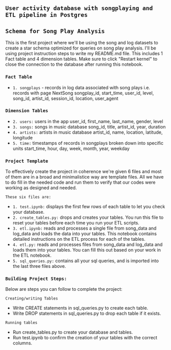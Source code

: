 
## `User activity database with songplaying and  ETL pipeline in Postgres`
## `Schema for Song Play Analysis`

This is the first project where we'll be using the song and log datasets to create a star schema optimized for queries on song play analysis. I'll be using project instruction steps to write my README.md file. This includes 1 Fact table and 4 dimension tables. Make sure to click "Restart kernel" to close the connection to the database after running this notebook.

### `Fact Table` ###
- `1. songplays` - records in log data associated with song plays i.e. records with page NextSong
songplay_id, start_time, user_id, level, song_id, artist_id, session_id, location, user_agent

### `Dimension Tables` ###
- `2. users:`  users in the app
               user_id, first_name, last_name, gender, level
- `3. songs:`  songs in music database
                song_id, title, artist_id, year, duration
- `4. artists:`  artists in music database
                 artist_id, name, location, latitude, longitude
- `5. time:`  timestamps of records in songplays broken down into specific units
                start_time, hour, day, week, month, year, weekday

### `Project Template`
To effectively create the project in coherence we're given 6 files and most of them are in a broad and minimalistice way are template files. All we have to do 
fill in the needed code and run them to verify that our codes were working as designed and needed.

`These six files are:`
- `1. test.ipynb:` displays the first few rows of each table to let you check your database.
- `2. create_tables.py:` drops and creates your tables. You run this file to reset your tables before each time you run your ETL scripts.
- `3. etl.ipynb:` reads and processes a single file from song_data and log_data and loads the data into your tables. This notebook contains detailed instructions on the ETL process for each of the tables.
- `4. etl.py:` reads and processes files from song_data and log_data and loads them into your tables. You can fill this out based on your work in the ETL notebook.
- `5. sql_queries.py:` contains all your sql queries, and is imported into the last three files above.


### `Building Project Steps:`
Below are steps you can follow to complete the project:

`Creating/writing Tables`
- Write CREATE statements in sql_queries.py to create each table.
- Write DROP statements in sql_queries.py to drop each table if it exists.

`Running tables`
- Run create_tables.py to create your database and tables.
- Run test.ipynb to confirm the creation of your tables with the correct columns.

